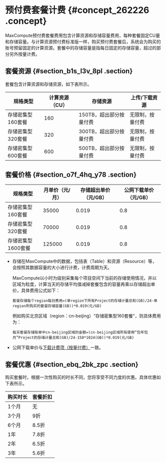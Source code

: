 # 预付费套餐计费 {#concept_262226 .concept}

MaxCompute预付费套餐费用包含计算资源和存储容量费用，每种套餐固定CU量和存储容量。与计算资源预付费标准版一样，购买预付费套餐后，系统会为购买的账号预留固定的计算资源。套餐中的存储容量是指每日固定的存储容量，超过的部分另外按量计费。

## 套餐资源 {#section_b1s_l3v_8pl .section}

套餐包含计算资源和存储资源，如下表所示。

|规格类型|计算资源（CU）|存储资源|上传/下载资源|
|----|--------|----|-------|
|存储密集型160套餐|160|150TB，超出部分按量付费|无限制，按量付费|
|存储密集型320套餐|320|300TB，超出部分按量付费|无限制，按量付费|
|存储密集型600套餐|600|500TB，超出部分按量付费|无限制，按量付费|

## 套餐价格 {#section_o7f_4hq_y78 .section}

|规格类型|月单价（元/月）|存储超出单价（元/GB）|公网下载单价（元/GB）|
|----|--------|------------|------------|
|存储密集型160套餐|35000|0.019|0.8|
|存储密集型320套餐|70000|0.019|0.8|
|存储密集型1600套餐|125000|0.019|0.8|

-   存储在MaxCompute中的数据，包括表（Table）和资源（Resource）等，会按照其数据容量的大小进行计费，计费周期为天。

    MaxCompute以小时为级别采集每个项目空间下当前的存储使用情况，并以区域为粒度，计算当天的存储平均值减掉套餐包含的容量再乘以存储超出单价，具体费用公式如下：

    ``` {#codeblock_l0x_g56_qvv}
    套餐存储每个region每日费用=(单region下所有Project的存储计量总和(GB)/24-单region所购买的套餐存储容量(GB))*0.019(元/GB)
    ```

    例如购买北京区域（region：cn-beijing）“存储密集型160套餐"，则具体费用为：

    ``` {#codeblock_o3i_bzq_67s}
    每天套餐存储账单中cn-beijing区域的金额=(cn-beijing区域所有使用“包年包月”Project的存储计量总和(GB)/24-150*1024(GB))*0.019(元/GB)
    ```

-   公网下载单价与[下载计费项（按量付费）](cn.zh-CN/产品定价/下载计费项（按量付费）.md#)一致。

## 套餐优惠 {#section_ebq_2bk_zpc .section}

购买套餐时，根据一次性购买的时长不同，您将享受不同力度的优惠。具体优惠如下表所示。

|购买时长|套餐折扣|
|----|----|
|1个月|无|
|3个月|9折|
|6个月|8.5折|
|1年|7.8折|
|2年|6.5折|
|3年|5.6折|

